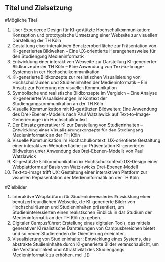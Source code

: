 ## Titel und Zielsetzung

#Mögliche Titel

1. User Experience Design für KI-gestützte Hochschulkommunikation: Konzeption und prototypische Umsetzung einer Webseite zur visuellen Darstellung der TH Köln
2. Gestaltung einer interaktiven Benutzeroberfläche zur Präsentation von KI-generierten Bildwelten – Eine UX-orientierte Herangehensweise für den Studiengang Medieninformatik
3. Entwicklung einer interaktiven Webseite zur Darstellung KI-generierter Bildkonzepte der TH Köln – Eine Anwendung von Text-to-Image-Systemen in der Hochschulkommunikation
4. KI-generierte Bildkonzepte zur realistischen Visualisierung von Hochschulräumen und Studieninhalten der Medieninformatik – Ein Ansatz zur Förderung der visuellen Kommunikation
5. Symbolische und realistische Bildkonzepte im Vergleich – Eine Analyse KI-generierter Visualisierungen im Kontext der Studiengangskommunikation an der TH Köln
6. Visuelle Kommunikation mit KI-gestützten Bildwelten: Eine Anwendung des Drei-Ebenen-Modells nach Paul Watzlawick auf Text-to-Image-Generierungen im Hochschulkontext
7. Der Einsatz generativer KI zur Darstellung von Studieninhalten – Entwicklung eines Visualisierungskonzepts für den Studiengang Medieninformatik an der TH Köln
8. Visuelle Kommunikation im Hochschulkontext: UX-orientierte Gestaltung einer interaktiven Weboberfläche zur Präsentation KI-generierter Bildwelten unter Anwendung des Drei-Ebenen-Modells von Paul Watzlawick
9. KI-gestützte Bildkommunikation im Hochschulkontext: UX-Design einer Webplattform auf Basis von Watzlawicks Drei-Ebenen-Modell
10. Text-to-Image trifft UX: Gestaltung einer interaktiven Plattform zur visuellen Repräsentation der Medieninformatik an der TH Köln

#Zielbilder

1. Interaktive Webplattform für Studieninteressierte: Entwicklung einer benutzerfreundlichen Webseite, die KI-generierte Bilder von Hochschulräumen und Studieninhalten präsentiert, um Studieninteressierten einen realistischen Einblick in das Studium der Medieninformatik an der TH Köln zu geben.
2. Digitaler Campusführer: Erstellung eines digitalen Tools, das mittels generativer KI realistische Darstellungen von Campusbereichen bietet und so neuen Studierenden die Orientierung erleichtert.
3. Visualisierung von Studieninhalten: Entwicklung eines Systems, das abstrakte Studieninhalte durch KI-generierte Bilder veranschaulicht, um die Verständlichkeit und Attraktivität des Studiengangs Medieninformatik zu erhöhen.
md…]()
